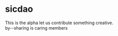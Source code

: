 # sicdao
This is the alpha let us contribute something creative.
<br>
by--sharing is caring members
